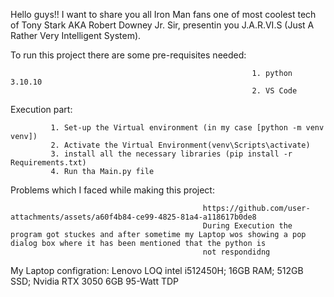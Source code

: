 Hello guys!! I want to share you all Iron Man fans one of most coolest tech of Tony Stark AKA Robert Downey Jr. Sir, presentin you J.A.R.VI.S (Just A Rather Very Intelligent System).





To run this project there are some pre-requisites needed: 





                                                          1. python 3.10.10
                                                          2. VS Code



Execution part:





             1. Set-up the Virtual environment (in my case [python -m venv venv])
             2. Activate the Virtual Environment(venv\Scripts\activate)
             3. install all the necessary libraries (pip install -r Requirements.txt)
             4. Run tha Main.py file







Problems which I faced while making this project:



                                               https://github.com/user-attachments/assets/a60f4b84-ce99-4825-81a4-a118617b0de8
                                               During Execution the program got stuckes and after sometime my Laptop wos showing a pop dialog box where it has been mentioned that the python is 
                                               not respondidng

My Laptop configration:
                                              Lenovo LOQ intel i512450H; 16GB RAM; 512GB SSD; Nvidia RTX 3050 6GB 95-Watt TDP

